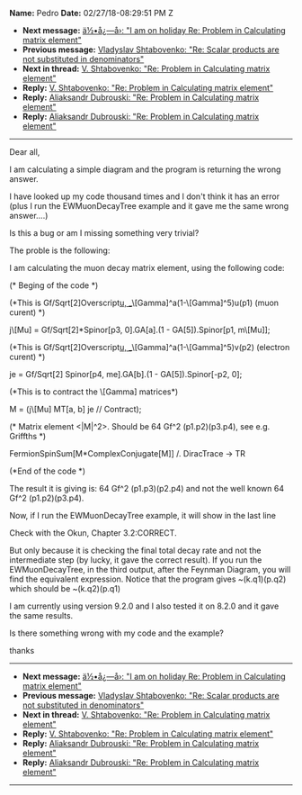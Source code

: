 **Name:** Pedro
**Date:** 02/27/18-08:29:51 PM Z

  - **Next message:** [ä½•å¿—å›: "I am on holiday Re: Problem in
    Calculating matrix element"](1391.html)
  - **Previous message:** [Vladyslav Shtabovenko: "Re: Scalar products
    are not substituted in denominators"](1389.html)
  - **Next in thread:** [V. Shtabovenko: "Re: Problem in Calculating
    matrix element"](1392.html)
  - **Reply:** [V. Shtabovenko: "Re: Problem in Calculating matrix
    element"](1392.html)
  - **Reply:** [Aliaksandr Dubrouski: "Re: Problem in Calculating matrix
    element"](1393.html)
  - **Reply:** [Aliaksandr Dubrouski: "Re: Problem in Calculating matrix
    element"](1394.html)

-----

Dear all,  

I am calculating a simple diagram and the program is returning the wrong
answer.  

I have looked up my code thousand times and I don't think it has an
error (plus I run the EWMuonDecayTree example and it gave me the same
wrong answer....)  

Is this a bug or am I missing something very trivial?  

The proble is the following:  

I am calculating the muon decay matrix element, using the following
code:  

(\* Beging of the code \*)  

(\*This is Gf/Sqrt[2]Overscript[u,
\_](p3)\\[Gamma]^a(1-\\[Gamma]^5)u(p1) (muon curent)
\*)  

j\\[Mu] = Gf/Sqrt[2]\*Spinor[p3,
0].GA[a].(1 - GA[5]).Spinor[p1,
m\\[Mu]];  

(\*This is Gf/Sqrt[2]Overscript[u,
\_](p4)\\[Gamma]^a(1-\\[Gamma]^5)v(p2) (electron
curent) \*)  

je = Gf/Sqrt[2] Spinor[p4, me].GA[b].(1 -
GA[5]).Spinor[-p2, 0];  

(\*This is to contract the \\[Gamma] matrices\*)  

M = (j\\[Mu] MT[a, b] je // Contract);  

(\* Matrix element \<|M|^2\>. Should be 64 Gf^2 (p1.p2)(p3.p4), see e.g.
Griffths \*)  

FermionSpinSum[M\*ComplexConjugate[M]] /. DiracTrace -\>
TR  

(\*End of the code \*)  

The result it is giving is: 64 Gf^2 (p1.p3)(p2.p4) and not the well
known 64 Gf^2 (p1.p2)(p3.p4).  

Now, if I run the EWMuonDecayTree example, it will show in the last
line  

Check with the Okun, Chapter 3.2:CORRECT.  

But only because it is checking the final total decay rate and not the
intermediate step (by lucky, it gave the correct result). If you run the
EWMuonDecayTree, in the third output, after the Feynman Diagram, you
will find the equivalent expression. Notice that the program gives
\~(k.q1)(p.q2) which should be \~(k.q2)(p.q1)  

I am currently using version 9.2.0 and I also tested it on 8.2.0 and it
gave the same results.  

Is there something wrong with my code and the example?  

thanks  

-----

  - **Next message:** [ä½•å¿—å›: "I am on holiday Re: Problem in
    Calculating matrix element"](1391.html)
  - **Previous message:** [Vladyslav Shtabovenko: "Re: Scalar products
    are not substituted in denominators"](1389.html)
  - **Next in thread:** [V. Shtabovenko: "Re: Problem in Calculating
    matrix element"](1392.html)
  - **Reply:** [V. Shtabovenko: "Re: Problem in Calculating matrix
    element"](1392.html)
  - **Reply:** [Aliaksandr Dubrouski: "Re: Problem in Calculating matrix
    element"](1393.html)
  - **Reply:** [Aliaksandr Dubrouski: "Re: Problem in Calculating matrix
    element"](1394.html)

-----

